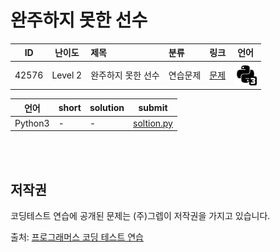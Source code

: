 # 완주하지 못한 선수

| ID | 난이도 | 제목 | 분류 | 링크 | 언어 |
| -- | ---- | :-- | :-- | --- | --- |
| 42576 | Level 2 | 완주하지 못한 선수 | 연습문제 | [문제](https://programmers.co.kr/learn/courses/30/lessons/42576) | [![python3](/assets/python3.svg)](solution.py) |

| 언어 | short | solution | submit |
| --- | ----- | -------- | ------ |
| Python3 | - | - | [soltion.py](solution.py) |

<br>
<br>

## 저작권

코딩테스트 연습에 공개된 문제는 (주)그렙이 저작권을 가지고 있습니다.

출처: [프로그래머스 코딩 테스트 연습](https://programmers.co.kr/learn/challenges)
